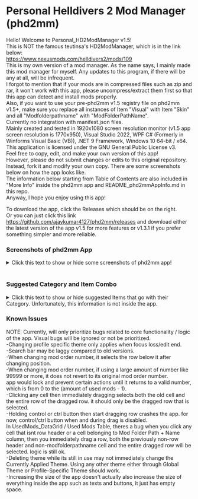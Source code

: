   # Personal Helldivers 2 Mod Manager (phd2mm)
Hello! Welcome to Personal_HD2ModManager v1.5! <br>
This is NOT the famous teutinsa's HD2ModManager, which is in the link below: <br>
https://www.nexusmods.com/helldivers2/mods/109
<br>
This is my own version of a mod manager.
As the name says, I mainly made this mod manager for myself.
Any updates to this program, if there will be any at all, will be infrequent. <br>
I forgot to mention that if your mods are in compressed files such as zip and rar, it won't work with this app,
please uncompress/extract them first so that this app can detect and install mods properly. <br>
Also, if you want to use your pre-phd2mm v1.5 registry file on phd2mm v1.5+, make sure you replace all instances of Item "Visual" with Item "Skin" and all "Modfolderpathname" with "ModFolderPathName". <br>
Currently no integration with manifest.json files. <br>
Mainly created and tested in 1920x1080 screen resolution monitor (v1.5 app screen resolution is 1770x950), Visual Studio 2022,
WPF C# (Formerly in Winforms Visual Basic (VB)), .NET 9 Framework, Windows 10 64-bit / x64. <br>
This application is licensed under the GNU General Public License v3. <br>
Feel free to copy, edit, and make your own version of this app! <br>
However, please do not submit changes or edits to this original repository. Instead, fork it and modify your own copy.
There are some screenshots below on how the app looks like. <br>
The information below starting from Table of Contents are also included in "More Info" inside the phd2mm app and README_phd2mmAppInfo.md in this repo. <br>
Anyway, I hope you enjoy using this app! <br>

To download the app, click the Releases which should be on the right. <br>
Or you can just click this link https://github.com/ajaykumar4127/phd2mm/releases and download either the latest version of the app v1.5 for more features
or v1.3.1 if you prefer something simpler and more reliable.



### Screenshots of phd2mm App
<details>
<summary> Click this text to show or hide some screenshots of phd2mm app!</summary>
  <details>
   <summary> phd2mm v1.5 </summary>

  phd2mm Loading Splash Screen <br>
  ![phd2mm1_loadingsplashscreen](https://github.com/user-attachments/assets/3eb2be27-8584-4bd3-abe7-3787f102994b) <br>
  Main Page of phd2mm <br>
  ![phd2mm2_mainpage](https://github.com/user-attachments/assets/16d3c547-bc52-4b04-875e-f0d86767bd9a) <br>
  Creating Profile <br>
  ![phd2mm3_creatingprofile](https://github.com/user-attachments/assets/9b2cf5a3-bd2b-47a1-9272-6760d6469eec) <br>
  Saving Profile <br>
  ![phd2mm8_savingprofile (1)](https://github.com/user-attachments/assets/b0ff7f32-f6ac-4de5-99c5-da51158023d4) <br>
  ![phd2mm8_savingprofile (2)](https://github.com/user-attachments/assets/4c6249fd-cab6-4176-bc84-035db0a115ed) <br>
  ![phd2mm8_savingprofile (3)](https://github.com/user-attachments/assets/6830547a-779b-4b90-b0ff-d859f0e7280b) <br>
  Duplicating Profile <br>
  ![phd2mm9_duplicatingprofile (1)](https://github.com/user-attachments/assets/24174f61-cbbe-47c8-8825-76d6ab847f59) <br>
  ![phd2mm9_duplicatingprofile (2)](https://github.com/user-attachments/assets/39838ac7-aaa7-41d0-8b54-194d65161054) <br>
  ![phd2mm9_duplicatingprofile (3)](https://github.com/user-attachments/assets/70a4007f-20df-4a9c-9ae9-cf413496c030) <br>
  Deleting Profile <br>
  ![phd2mm10_deletingprofile (1)](https://github.com/user-attachments/assets/9ad9dbfc-3b97-4448-b08d-f4799595134b) <br>
  ![phd2mm10_deletingprofile (2)](https://github.com/user-attachments/assets/79bb531c-40e5-46b7-907e-29cc8ef1b037) <br>
  All the Columns <br>
  ![phd2mm4_allthecolumns (1)](https://github.com/user-attachments/assets/3b3d6308-b286-4d57-bf45-e8cd8e6c2e9c) <br>
  ![phd2mm4_allthecolumns (2)](https://github.com/user-attachments/assets/0a3faa5d-ed68-4f35-bb23-7796d06bd43e) <br>
  Hiding the Columns <br>
  ![phd2mm5_hidingthecolumns (1)](https://github.com/user-attachments/assets/083e3182-4a7a-45f9-b0e2-eeecf42ea9a1) <br>
  ![phd2mm5_hidingthecolumns (2)](https://github.com/user-attachments/assets/91830d1f-626d-4dbf-bac6-347228519db8) <br>
  Selecting Item <br>
  ![phd2mm6_selectingitem](https://github.com/user-attachments/assets/bde509f7-436d-4bfd-8650-ef286eb4ece9) <br>
  Selecting Category <br>
  ![phd2mm7_selectingcategory](https://github.com/user-attachments/assets/479ba7be-e1e4-4388-b2bf-a1f932b9559d) <br>
  Theme Manager Tab <br>
  ![phd2mm11_thememanager](https://github.com/user-attachments/assets/807294fe-0fa1-43c0-b16d-c60265e211c5) <br>
  ![phd2mm11_thememanager (2)](https://github.com/user-attachments/assets/9f945228-45e3-44b6-bcde-f717f78a6cc7) <br>
  ![phd2mm11_thememanager (3)](https://github.com/user-attachments/assets/ce0459d6-8fe5-49b7-aef1-3afe948bebbf) <br>
  ![phd2mm11_thememanager (4)](https://github.com/user-attachments/assets/ba58a994-459e-4a95-9983-3d0f564073b7) <br>
  Mod Manager Tab Page - Default Light Mode Theme (phd2mm_light) <br>
  ![phd2mm14_themelight1](https://github.com/user-attachments/assets/9b149aae-77c0-4945-a517-1402592e935a) <br>
  Mod Manager Tab Page - Default Dark Mode Theme (phd2mm_dark) <br>
  ![phd2mm14_theme1light](https://github.com/user-attachments/assets/ab55c79f-8b33-4299-af92-6c2d551fcc9c) <br>
  Mod Manager Tab Page - Trepang2 Theme (trepang2) <br>
  ![phd2mm14_themetrepang2 (1)](https://github.com/user-attachments/assets/d080bcea-edb8-4a5a-9af9-5bc4942d0045) <br>
  Theme Manager Tab Page - Trepang2 Theme (trepang2) <br>
  ![phd2mm14_themetrepang2 (2)](https://github.com/user-attachments/assets/898686ec-5204-49d3-9d74-3e256c48375b) <br>
  Mod Manager Tab Page - Otxo Theme (otxo_test) <br>
  ![phd2mm14_themeotxo (1)](https://github.com/user-attachments/assets/f53163ff-d134-4ef3-beb5-7070e3ee99d2) <br>
  Theme Manager Tab Page - Otxo Theme (otxo_test) <br>
  ![phd2mm14_themeotxo (2)](https://github.com/user-attachments/assets/284c7b7f-4838-4a6e-bc54-31f7507916e3) <br>


  Settings Tab
  ![phd2mm12_settings](https://github.com/user-attachments/assets/8c366a8d-4b0c-457d-8254-e9f33b905bad) <br>
  More Info Tab
  ![phd2mm13_moreinfo](https://github.com/user-attachments/assets/69884499-5551-4d75-810f-bb73e656c2e1) <br>
  
  </details>
 
 <details>
  <summary> phd2mm v1.3.1 (Some images show v1.3, but it's similar to v1.3.1. Only big difference is Category column options is now limited to the Item column value.) </summary>
   
   Main Page of phd2mm <br>
   ![image](https://github.com/user-attachments/assets/159ce652-61d0-4f7e-9828-8e7b3d544909) <br>
   Creating Profile <br>
   ![image](https://github.com/user-attachments/assets/25df7729-2436-46e6-8023-084ea23a25dd) <br>
   Selecting Item <br>
   ![image](https://github.com/user-attachments/assets/b2e51ceb-859e-44c9-a225-46c1893fd09a) <br>
   Selecting Category <br>
   ![image](https://github.com/user-attachments/assets/a7689a06-3ba2-4378-ac8c-307481e68764) <br>
   Installing Mods <br>
   ![image](https://github.com/user-attachments/assets/0f4e23bd-ccc4-44ad-a3a3-1397b6ecdb80) <br>
   Toggling Dark Mode <br>
   ![image](https://github.com/user-attachments/assets/069396e8-acd9-415e-8e37-94bbc9f50c1d) <br>
   Searching for mod with either name, category, item, or description with "las" <br>
   ![image](https://github.com/user-attachments/assets/23e3e340-33a2-470d-9ec3-29ad24e41255) <br>
   Mod Randomization Options (doesn't take mod conflict into account) <br>
   ![image](https://github.com/user-attachments/assets/62521a36-d66b-4ac1-b361-0ae3e920d22f) <br>
  </details>
</details>

<br>

### Suggested Category and Item Combo

<details>
<summary> Click this text to show or hide suggested Items that go with their Category. Unfortunately, this information is not inside the app. </summary>
 You can also click some of the Category texts below to show or hide them, if they have arrows in their left.
 
  
   Armor Brawny Body, Armor Lean Body, Armor Both Bodies, and Helmet <br>
   -Every Helldiver Armor and Helmet. Also "Other" if you aren't sure or its missing in the app. <br>
   -If the mod replaces both armor and helmet but are combined in the same files instead of being separate, then just
   put it in the Armor Brawny Body, Armor Lean Body, or Armor Both Bodies category depending on what armor
   body the mod replaces. <br>
   -Also, it has to be its full name, for example, "DP-40 Hero of the Federation" and not just "Hero of the Federation". <br>
   -For B-01 Tactical, its as follows: <br>
   -B-01 Tactical v1 <br>
   -B-01 Tactical v2 <br>
   -B-01 Tactical v3 <br>
   -B-01 Tactical v4 <br>

  <details>
   <summary> Audio</summary>
   Automaton Chant <br>
   Automaton Music <br>
   Death - Team <br>
   Death - Yours <br>
   Democracy Officer <br>
   Democracy Space Station <br>
   Descent <br>
   Eagle-1 <br>
   Experimental Infusion <br>
   Extraction <br>
   Flag Raise <br>
   Hellbomb <br>
   Helldiver Voice 1 <br>
   Helldiver Voice 2 <br>
   Helldiver Voice 3 <br>
   Helldiver Voice 4 <br>
   ICBM <br>
   Illuminate Music <br>
   Mission Control <br>
   Music Pack <br>
   Other <br>
   Pelican-1 <br>
   Stratagem Input <br>
   Ship <br>
   Ship Map Music <br>
   Ship Music <br>
   Ship PA System <br>
   Stim <br>
   Terminal <br>
   Terminid Music <br>
  </details>

  <details>
   <summary> Automaton Audio and Automaton Skin</summary>
   In short, all Automaton units only. Stuff like Automaton Music and Automaton Chants are in Audio category.<br>
   Annihilator Tank <br>  
   Assault Raider <br>  
   Barrager Tank <br>  
   Berserker <br>  
   Brawler <br>  
   Cannon Turret <br>  
   Commissar <br>  
   Conflagration Devastator <br>  
   Devastator <br>  
   Dropship <br>  
   Factory Strider <br>  
   Gunship <br>  
   Heavy Devastator <br>  
   Hulk <br>  
   Hulk Bruiser <br>  
   Hulk Firebomber <br>  
   Hulk Obliterator <br>  
   Hulk Scorcher <br>  
   Incendiary MG Devastator <br>  
   Incendiary Rocket Devastator <br>  
   Marauder <br>  
   MG Raider <br>  
   Other <br>
   Pyro Trooper <br>  
   Reinforced Scout Strider <br>  
   Rocket Devastator <br>  
   Rocket Raider <br>  
   Scout Strider <br>  
   Shredder Tank <br>  
   Trooper <br>   
  </details>

  Cape <br>
  -Every Helldiver Cape. Also "Other" if you aren't sure or its missing in the app.
  
  <details>
   <summary> Illuminate Audio and Illuminate Skin</summary>
   In short, all Illuminate units only. Stuff like Illuminate Music are in Audio category. <br>
   Elevated Overseer <br>
   Harvester <br>
   Other <br>
   Overseer <br>
   Voteless <br>
   Warp Ship <br>
   Watcher <br>
  </details>
  
   Other <br>
   -Other <br>
  
   Player Card <br>
   -Every Player Card. Also "Other" if you aren't sure or its missing in the app.
   
   Stratagem Audio and Stratagem Skin <br>
   -Every Stratagem, including Stratagem Weapons and Backpacks such as MG-43 Machine Gun, FAF-14 Spear, and SH-32 Shield Generator Pack. <br>
    Also "Other" if you aren't sure or its missing in the app. <br>
   -Also, it has to be its full name, for example, "LAS-99 Quasar Cannon" and not just "Quasar" or "Quasar Cannon". <br>
   
  <details>
   <summary> Terminid Audio and Terminid Skin</summary>
   In short, all Terminid units only. Stuff like Terminid Music are in Audio category.<br>
   Alpha Commander <br>
   Alpha Warrior <br>
   Bile Spewer <br>
   Bile Spitter <br>
   Bile Titan <br>
   Bile Warrior <br>
   Brood Commander <br>
   Charger Behemoth <br>
   Charger <br>
   Hive Guard <br>
   Hunter <br>
   Impaler <br>
   Nursing Spewer <br>
   Other <br>
   Predator Hunter <br>
   Predator Stalker <br>
   Pouncer <br>
   Scavenger <br>
   Shrieker <br>
   Spore Burst Hunter <br>
   Spore Burst Scavenger <br>
   Spore Burst Warrior <br>
   Spore Charger <br>
   Stalker <br>
   Warrior <br>
  </details>
  
  <details>
   <summary> Skin</summary>
   Democracy Officer <br>
   Democracy Space Station <br>
   Eagle-1 <br>
   Icons <br>
   Loading Screen <br>
   Other <br>
   Pelican-1 <br>
   Ship <br>
   Ship Interior <br>
   Title <br>
  </details>
  
  Weapon Audio and Weapon Skin <br>
   -Every non-Stratagem Weapon, including Grenades. Also "Other" if you aren't sure or its missing in the app.
</details>

  ### Known Issues

NOTE: Currently, will only prioritize bugs related to core functionality / logic of the app. Visual bugs will be ignored or not be prioritized.<br>
-Changing profile specific theme only applies when focus loss/edit end. <br>
-Search bar may be laggy compared to old versions. <br>
-When changing mod order number, it selects the row below it after changing position. <br>
-When changing mod order number, if using a large amount of number like 99999 or more, it does not revert to its original mod order number. <br>
app would lock and prevent certain actions until it returns to a valid number, which is from 0 to the (amount of used mods - 1). <br>
-Clicking any cell then immediately dragging selects both the old cell and the entire row of the dragged row. it should only be the dragged row that is selected. <br>
-Holding control or ctrl button then start dragging row crashes the app. for now, control/ctrl button when and during drag is disabled. <br>
In UsedMods_DataGrid / Used Mods Table, theres a bug when you click any cell that isnt row header or a cell belonging to Mod Folder Path + Name column,
then you immediately drag a row, both the previously non-row header and non-modfolderpathname cell and the entire dragged row will be selected. logic is still ok. <br>
-Deleting theme while its still in use may not immediately change the Currently Applied Theme. Using any other theme either through Global Theme or Profile-Specific Theme should work. <br>
-Increasing the size of the app doesn't actually also increase the size of everything inside the app such as texts and buttons, it just has empty space. <br>
